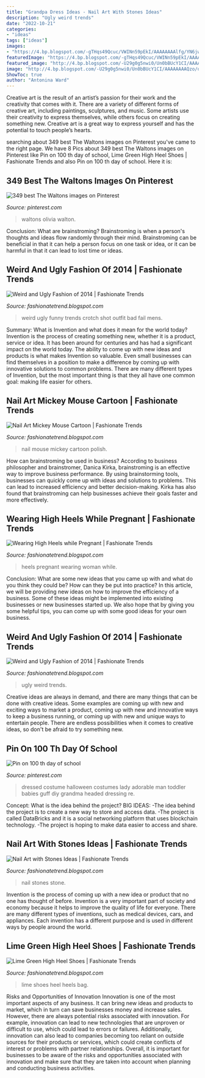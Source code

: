 ```yaml
---
title: "Grandpa Dress Ideas - Nail Art With Stones Ideas"
description: "Ugly weird trends"
date: "2022-10-21"
categories:
- "ideas"
tags: ["ideas"]
images:
- "https://4.bp.blogspot.com/-gTHqs49Qcuc/VWINn59pEkI/AAAAAAAAlfg/YN6jwrbHy5M/s1600/Wearing-High-Heels-while-Pregnant-7.jpg"
featuredImage: "https://4.bp.blogspot.com/-gTHqs49Qcuc/VWINn59pEkI/AAAAAAAAlfg/YN6jwrbHy5M/s1600/Wearing-High-Heels-while-Pregnant-7.jpg"
featured_image: "http://4.bp.blogspot.com/-U29g0g5nwi0/Un0bBUcY1CI/AAAAAAAAQzo/oMHzAZDD_uk/s1600/nail+art+with+stones+(7).jpg"
image: "http://4.bp.blogspot.com/-U29g0g5nwi0/Un0bBUcY1CI/AAAAAAAAQzo/oMHzAZDD_uk/s1600/nail+art+with+stones+(7).jpg"
ShowToc: true
author: "Antonina Ward"
---
```



Creative art is the result of an artist’s passion for their work and the creativity that comes with it. There are a variety of different forms of creative art, including paintings, sculptures, and music. Some artists use their creativity to express themselves, while others focus on creating something new. Creative art is a great way to express yourself and has the potential to touch people’s hearts.

	

		
searching about 349 best The Waltons images on Pinterest you've came to the right page. We have 8 Pics about 349 best The Waltons images on Pinterest like Pin on 100 th day of school, Lime Green High Heel Shoes | Fashionate Trends and also Pin on 100 th day of school. Here it is:
		
    
## 349 Best The Waltons Images On Pinterest

<img loading=lazy src="https://s-media-cache-ak0.pinimg.com/736x/a1/b9/5d/a1b95dd0aa13b9e26117c9544651ddda--house-dress-wrap-dresses.jpg" onerror="this.onerror=null;this.src='https://tse2.mm.bing.net/th?id=OIP.qxZmyQgZshvE9NVDRapaCAHaFj&amp;pid=15.1';" alt="349 best The Waltons images on Pinterest">

_Source: pinterest.com_

>waltons olivia walton. 

	

Conclusion:
What are brainstroming? Brainstroming is when a person's thoughts and ideas flow randomly through their mind. Brainstroming can be beneficial in that it can help a person focus on one task or idea, or it can be harmful in that it can lead to lost time or ideas.

    
## Weird And Ugly Fashion Of 2014 | Fashionate Trends

<img loading=lazy src="https://4.bp.blogspot.com/-lX-r-uy2rRU/U2kwE7JL99I/AAAAAAAAWr0/kI5AH6IJpaI/s1600/Weird-and-Ugly-Fashion-of-2014-2.jpg" onerror="this.onerror=null;this.src='https://tse3.mm.bing.net/th?id=OIP.PsfkqxmiXTm_-U24eFhpLwHaJ6&amp;pid=15.1';" alt="Weird and Ugly Fashion of 2014 | Fashionate Trends">

_Source: fashionatetrend.blogspot.com_

>weird ugly funny trends crotch shot outfit bad fail mens. 

	

Summary: What is Invention and what does it mean for the world today?
Invention is the process of creating something new, whether it is a product, service or idea. It has been around for centuries and has had a significant impact on the world today. The ability to come up with new ideas and products is what makes Invention so valuable. Even small businesses can find themselves in a position to make a difference by coming up with innovative solutions to common problems. There are many different types of Invention, but the most important thing is that they all have one common goal: making life easier for others.

    
## Nail Art Mickey Mouse Cartoon | Fashionate Trends

<img loading=lazy src="https://1.bp.blogspot.com/-z3IL1CV7EHQ/Ui385hn5_YI/AAAAAAAAOwc/vkT43Tto3uA/s1600/Nail-Art-Mickey-Mouse-Cartoon+(6).jpg" onerror="this.onerror=null;this.src='https://tse4.mm.bing.net/th?id=OIP.xcZD_df66FG4JDDgjKbS3gHaFS&amp;pid=15.1';" alt="Nail Art Mickey Mouse Cartoon | Fashionate Trends">

_Source: fashionatetrend.blogspot.com_

>nail mouse mickey cartoon polish. 

	

How can brainstroming be used in business?
According to business philosopher and brainstromer, Danica Kirka, brainstroming is an effective way to improve business performance. By using brainstorming tools, businesses can quickly come up with ideas and solutions to problems. This can lead to increased efficiency and better decision-making. Kirka has also found that brainstroming can help businesses achieve their goals faster and more effectively.

    
## Wearing High Heels While Pregnant | Fashionate Trends

<img loading=lazy src="https://4.bp.blogspot.com/-gTHqs49Qcuc/VWINn59pEkI/AAAAAAAAlfg/YN6jwrbHy5M/s1600/Wearing-High-Heels-while-Pregnant-7.jpg" onerror="this.onerror=null;this.src='https://tse2.mm.bing.net/th?id=OIP.51Af9j2tA6-04LWsTvhlSQAAAA&amp;pid=15.1';" alt="Wearing High Heels while Pregnant | Fashionate Trends">

_Source: fashionatetrend.blogspot.com_

>heels pregnant wearing woman while. 

	

Conclusion: What are some new ideas that you came up with and what do you think they could be? How can they be put into practice?
In this article, we will be providing new ideas on how to improve the efficiency of a business. Some of these ideas might be implemented into existing businesses or new businesses started up. We also hope that by giving you some helpful tips, you can come up with some good ideas for your own business.

    
## Weird And Ugly Fashion Of 2014 | Fashionate Trends

<img loading=lazy src="https://4.bp.blogspot.com/-NEltTN2H8ak/U2kwCjrBVfI/AAAAAAAAWrY/R5zG0J1y_1U/s1600/Weird-and-Ugly-Fashion-of-2014-1.jpg" onerror="this.onerror=null;this.src='https://tse3.mm.bing.net/th?id=OIP.eB-drCO_hRSM3fSd10O1lAHaLO&amp;pid=15.1';" alt="Weird and Ugly Fashion of 2014 | Fashionate Trends">

_Source: fashionatetrend.blogspot.com_

>ugly weird trends. 

	

Creative ideas are always in demand, and there are many things that can be done with creative ideas. Some examples are coming up with new and exciting ways to market a product, coming up with new and innovative ways to keep a business running, or coming up with new and unique ways to entertain people. There are endless possibilities when it comes to creative ideas, so don't be afraid to try something new.

    
## Pin On 100 Th Day Of School

<img loading=lazy src="https://i.pinimg.com/originals/84/3c/b0/843cb0922f79bc9527d29c1b3f7079a1.jpg" onerror="this.onerror=null;this.src='https://tse2.mm.bing.net/th?id=OIP.z8rnnO3HY_26fgp2N_DFNQHaHa&amp;pid=15.1';" alt="Pin on 100 th day of school">

_Source: pinterest.com_

>dressed costume halloween costumes lady adorable man toddler babies guff diy grandma headed dressing re. 

	

Concept: What is the idea behind the project?
BIG IDEAS: 
-The idea behind the project is to create a new way to store and access data. 
-The project is called DataBricks and it is a social networking platform that uses blockchain technology. 
-The project is hoping to make data easier to access and share.

    
## Nail Art With Stones Ideas | Fashionate Trends

<img loading=lazy src="http://4.bp.blogspot.com/-U29g0g5nwi0/Un0bBUcY1CI/AAAAAAAAQzo/oMHzAZDD_uk/s1600/nail+art+with+stones+(7).jpg" onerror="this.onerror=null;this.src='https://tse2.mm.bing.net/th?id=OIP.skyLJg0TKk_Wu9G6IUJNjAHaFj&amp;pid=15.1';" alt="Nail Art with Stones Ideas | Fashionate Trends">

_Source: fashionatetrend.blogspot.com_

>nail stones stone. 

	

Invention is the process of coming up with a new idea or product that no one has thought of before. Invention is a very important part of society and economy because it helps to improve the quality of life for everyone. There are many different types of inventions, such as medical devices, cars, and appliances. Each invention has a different purpose and is used in different ways by people around the world.

    
## Lime Green High Heel Shoes | Fashionate Trends

<img loading=lazy src="http://2.bp.blogspot.com/-xDCF5jdh5No/UiOEKs50UNI/AAAAAAAAN7c/YlQQ6fDTB74/s1600/Lime-Green-High-Heel-Shoes+(7).jpg" onerror="this.onerror=null;this.src='https://tse2.mm.bing.net/th?id=OIP._KKmEzS2eNHW8lTLEywSIQHaFq&amp;pid=15.1';" alt="Lime Green High Heel Shoes | Fashionate Trends">

_Source: fashionatetrend.blogspot.com_

>lime shoes heel heels bag. 

	

Risks and Opportunities of Innovation
Innovation is one of the most important aspects of any business. It can bring new ideas and products to market, which in turn can save businesses money and increase sales. However, there are always potential risks associated with innovation. For example, innovation can lead to new technologies that are unproven or difficult to use, which could lead to errors or failures. Additionally, innovation can also lead to companies becoming too reliant on outside sources for their products or services, which could create conflicts of interest or problems with partner relationships. Overall, it is important for businesses to be aware of the risks and opportunities associated with innovation and make sure that they are taken into account when planning and conducting business activities.

